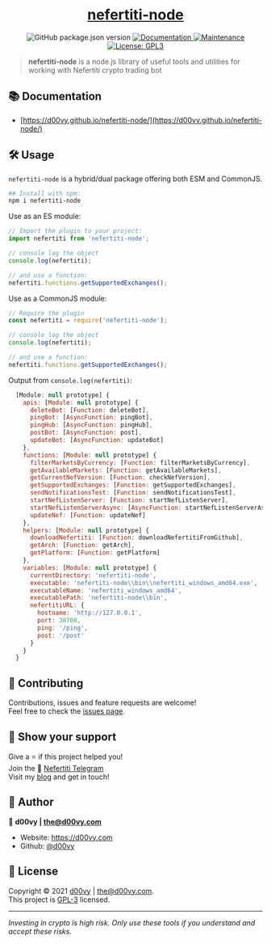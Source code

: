 <h1 align="center"><a href="https://github.com/d00vy/nefertiti-node">nefertiti-node</a></h1>
<p align="center">
  <img alt="GitHub package.json version" src="https://img.shields.io/github/package-json/v/d00vy/nefertiti-node">
  <a href="https://d00vy.github.io/nefertiti-node/" target="_blank">
    <img alt="Documentation" src="https://img.shields.io/badge/documentation-yes-brightgreen.svg" />
  </a>
  <a href="https://github.com/d00vy/nefertiti-node/graphs/commit-activity" target="_blank">
    <img alt="Maintenance" src="https://img.shields.io/badge/Maintained%3F-yes-green.svg" />
  </a>
  <a href="https://github.com/d00vy/nefertiti-node/blob/master/LICENSE" target="_blank">
    <img alt="License: GPL3" src="https://img.shields.io/github/license/d00vy/nefertiti-node" />
  </a>
</p>

> **nefertiti-node** is a node.js library of useful tools and utilities for working with Nefertiti crypto trading bot

## 📚 Documentation

- [https://d00vy.github.io/nefertiti-node/](https://d00vy.github.io/nefertiti-node/)

## 🛠️ Usage

`nefertiti-node` is a hybrid/dual package offering both ESM and CommonJS.

```bash
## Install with npm:
npm i nefertiti-node
```

Use as an ES module:

```js
// Import the plugin to your project:
import nefertiti from 'nefertiti-node';

// console log the object
console.log(nefertiti);

// and use a function:
nefertiti.functions.getSupportedExchanges();
```

Use as a CommonJS module:

```js
// Require the plugin
const nefertiti = require('nefertiti-node');

// console log the object
console.log(nefertiti);

// and use a function:
nefertiti.functions.getSupportedExchanges();
```

Output from `console.log(nefertiti)`:

```js
  [Module: null prototype] {
    apis: [Module: null prototype] {
      deleteBot: [Function: deleteBot],
      pingBot: [AsyncFunction: pingBot],
      pingHub: [AsyncFunction: pingHub],
      postBot: [AsyncFunction: post],
      updateBot: [AsyncFunction: updateBot]
    },
    functions: [Module: null prototype] {
      filterMarketsByCurrency: [Function: filterMarketsByCurrency],
      getAvailableMarkets: [Function: getAvailableMarkets],
      getCurrentNefVersion: [Function: checkNefVersion],
      getSupportedExchanges: [Function: getSupportedExchanges],
      sendNotificationsTest: [Function: sendNotificationsTest],
      startNefListenServer: [Function: startNefListenServer],
      startNefListenServerAsync: [AsyncFunction: startNefListenServerAsync],
      updateNef: [Function: updateNef]
    },
    helpers: [Module: null prototype] {
      downloadNefertiti: [Function: downloadNefertitiFromGithub],
      getArch: [Function: getArch],
      getPlatform: [Function: getPlatform]
    },
    variables: [Module: null prototype] {
      currentDirectory: 'nefertiti-node',
      executable: 'nefertiti-node\\bin\\nefertiti_windows_amd64.exe',
      executableName: 'nefertiti_windows_amd64',
      executablePath: 'nefertiti-node\\bin',
      nefertitiURL: {
        hostname: 'http://127.0.0.1',
        port: 38700,
        ping: '/ping',
        post: '/post'
      }
    }
  }
```

## 🤝 Contributing

Contributions, issues and feature requests are welcome!<br />
Feel free to check the [issues page](https://github.com/d00vy/nefertiti-node/issues).

## 👏 Show your support

Give a ⭐️ if this project helped you! <br />
Join the 💬 [Nefertiti Telegram](https://t.me/nefertititradebot) <br />
Visit my [blog](https://d00vy.com) and get in touch!

## 🤪 Author

👤 **d00vy | <the@d00vy.com>**

- Website: https://d00vy.com
- Github: [@d00vy](https://github.com/d00vy)

## 📝 License

Copyright © 2021 [d00vy](https://github.com/d00vy) | <the@d00vy.com>.<br />
This project is [GPL-3](https://github.com/d00vy/nefertiti-node/blob/master/LICENSE) licensed.

---

_Investing in crypto is high risk. Only use these tools if you understand and accept these risks._
